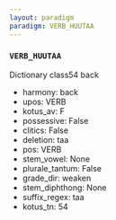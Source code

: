 ```yaml
---
layout: paradigm
paradigm: VERB_HUUTAA
---
```

### ` VERB_HUUTAA `

Dictionary class54 back
* harmony: back
* upos: VERB
* kotus_av: F
* possessive: False
* clitics: False
* deletion: taa
* pos: VERB
* stem_vowel: None
* plurale_tantum: False
* grade_dir: weaken
* stem_diphthong: None
* suffix_regex: taa
* kotus_tn: 54
